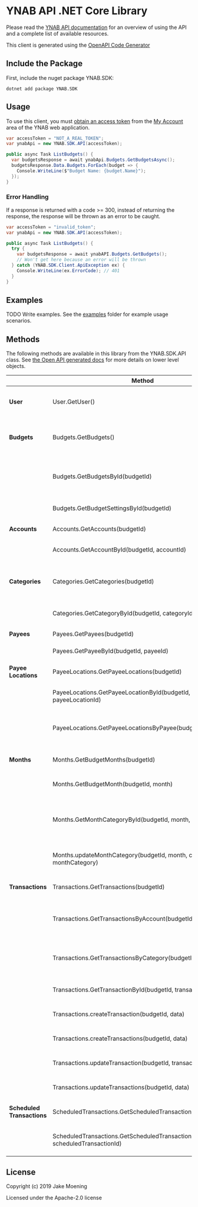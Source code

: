 # YNAB API .NET Core Library

Please read the [YNAB API documentation][ynabapi] for an overview of using the
API and a complete list of available resources.

This client is generated using the [OpenAPI Code Generator][openapi]

## Include the Package

First, include the nuget package YNAB.SDK:

```shell
dotnet add package YNAB.SDK
```

## Usage

To use this client, you must [obtain an access token][accesstoken] from the
[My Account][myaccount] area of the YNAB web application.

``` csharp
var accessToken = "NOT_A_REAL_TOKEN";
var ynabApi = new YNAB.SDK.API(accessToken);

public async Task ListBudgets() {
  var budgetsResponse = await ynabApi.Budgets.GetBudgetsAsync();
  budgetsResponse.Data.Budgets.ForEach(budget => {
    Console.WriteLine($"Budget Name: {budget.Name}");
  });
}
```

### Error Handling

If a response is returned with a code >= 300, instead of returning the response,
the response will be thrown as an error to be caught.

``` csharp
var accessToken = "invalid_token";
var ynabApi = new YNAB.SDK.API(accessToken);

public async Task ListBudgets() {
  try {
    var budgetsResponse = await ynabAPI.Budgets.GetBudgets();
    // Won't get here because an error will be thrown
  } catch (YNAB.SDK.Client.ApiException ex) {
    Console.WriteLine(ex.ErrorCode); // 401
  }
}
```

## Examples

TODO Write examples.
See the [examples][examples] folder for example usage scenarios.

## Methods

The following methods are available in this library from the YNAB.SDK.API class.
See [the Open API generated docs][docs] for more details on lower level objects.

|                            | Method                                                                                                                                                         | Description                                           |
|----------------------------|----------------------------------------------------------------------------------------------------------------------------------------------------------------|-------------------------------------------------------|
| **User**                   | User.GetUser() | Returns authenticated user information                |
| **Budgets**                | Budgets.GetBudgets() | Returns budgets list with summary information         |
|                            | Budgets.GetBudgetsById(budgetId) | Returns a single budget with all related entities     |
|                            | Budgets.GetBudgetSettingsById(budgetId) | Returns settings for a budget                         |
| **Accounts**               | Accounts.GetAccounts(budgetId) | Returns all accounts                                  |
|                            | Accounts.GetAccountById(budgetId, accountId) | Returns a single account                              |
| **Categories**             | Categories.GetCategories(budgetId) | Returns all categories grouped by category group.     |
|                            | Categories.GetCategoryById(budgetId, categoryId) | Returns a single category                             |
| **Payees**                 | Payees.GetPayees(budgetId) | Returns all payees                                    |
|                            | Payees.GetPayeeById(budgetId, payeeId) | Returns single payee                                  |
| **Payee Locations**        | PayeeLocations.GetPayeeLocations(budgetId) | Returns all payee locations                           |
|                            | PayeeLocations.GetPayeeLocationById(budgetId, payeeLocationId) | Returns a single payee location                       |
|                            | PayeeLocations.GetPayeeLocationsByPayee(budgetId, payeeId) | Returns all payee locations for the specified payee   |
| **Months**                 | Months.GetBudgetMonths(budgetId) | Returns all budget months                             |
|                            | Months.GetBudgetMonth(budgetId, month) | Returns a single budget month                         |
|                            | Months.GetMonthCategoryById(budgetId, month, categoryId) | Returns a single category for a specific budget month |
|                            | Months.updateMonthCategory(budgetId, month, categoryId, monthCategory) | Update an existing month category                     |
| **Transactions**           | Transactions.GetTransactions(budgetId) | Returns budget transactions                           |
|                            | Transactions.GetTransactionsByAccount(budgetId, accountId) | Returns all transactions for a specified account      |
|                            | Transactions.GetTransactionsByCategory(budgetId, categoryId) | Returns all transactions for a specified category     |
|                            | Transactions.GetTransactionById(budgetId, transactionId) | Returns a single transaction                          |
|                            | Transactions.createTransaction(budgetId, data) | Creates a single transaction                  |
|                            | Transactions.createTransactions(budgetId, data) | Creates multiple transactions                  |
|                            | Transactions.updateTransaction(budgetId, transactionId, data) | Updates a single transaction                                 |
|                            | Transactions.updateTransactions(budgetId, data) | Updates multiple transactions                                 |
| **Scheduled Transactions** | ScheduledTransactions.GetScheduledTransactions(budgetId) | Returns all scheduled transactions                    |
|                            | ScheduledTransactions.GetScheduledTransactionById(budgetId, scheduledTransactionId) | Returns a single scheduled transaction                |

## License

Copyright (c) 2019 Jake Moening

Licensed under the Apache-2.0 license

[openapi]: https://github.com/OpenAPITools/openapi-generator
[ynabapi]: https://api.youneedabudget.com
[accesstoken]: https://api.youneedabudget.com/#authentication-overview
[myaccount]: https://app.youneedabudget.com/settings
[examples]: https://github.com/jaboc83/ynab-sdk-dotnetcore/tree/master/YNAB.SDK/examples
[docs]: https://github.com/jaboc83/ynab-sdk-dotnetcore/tree/master/docs
